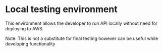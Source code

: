 # Local testing environment

This environment allows the developer to run API locally without need for deploying to AWS

Note: This is not a substitute for final testing however can be useful while developing functionality
